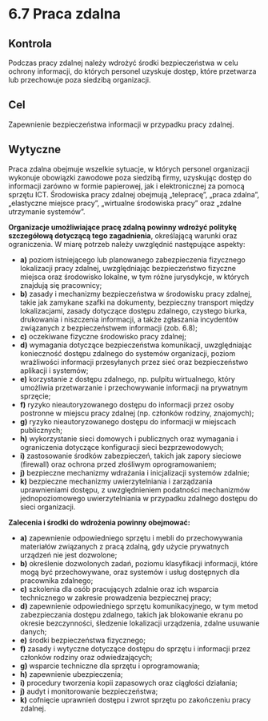 # 6.7 Praca zdalna

## Kontrola

Podczas pracy zdalnej należy wdrożyć środki bezpieczeństwa w celu ochrony informacji, do których personel uzyskuje dostęp, które przetwarza lub przechowuje poza siedzibą organizacji.

## Cel

Zapewnienie bezpieczeństwa informacji w przypadku pracy zdalnej.

## Wytyczne

Praca zdalna obejmuje wszelkie sytuacje, w których personel organizacji wykonuje obowiązki zawodowe poza siedzibą firmy, uzyskując dostęp do informacji zarówno w formie papierowej, jak i elektronicznej za pomocą sprzętu ICT. Środowiska pracy zdalnej obejmują „telepracę”, „praca zdalna”, „elastyczne miejsce pracy”, „wirtualne środowiska pracy” oraz „zdalne utrzymanie systemów”.

**Organizacje umożliwiające pracę zdalną powinny wdrożyć politykę szczegółową dotyczącą tego zagadnienia**, określającą warunki oraz ograniczenia. W miarę potrzeb należy uwzględnić następujące aspekty:

- **a)** poziom istniejącego lub planowanego zabezpieczenia fizycznego lokalizacji pracy zdalnej, uwzględniając bezpieczeństwo fizyczne miejsca oraz środowisko lokalne, w tym różne jurysdykcje, w których znajdują się pracownicy;
- **b)** zasady i mechanizmy bezpieczeństwa w środowisku pracy zdalnej, takie jak zamykane szafki na dokumenty, bezpieczny transport między lokalizacjami, zasady dotyczące dostępu zdalnego, czystego biurka, drukowania i niszczenia informacji, a także zgłaszania incydentów związanych z bezpieczeństwem informacji (zob. 6.8);
- **c)** oczekiwane fizyczne środowisko pracy zdalnej;
- **d)** wymagania dotyczące bezpieczeństwa komunikacji, uwzględniając konieczność dostępu zdalnego do systemów organizacji, poziom wrażliwości informacji przesyłanych przez sieć oraz bezpieczeństwo aplikacji i systemów;
- **e)** korzystanie z dostępu zdalnego, np. pulpitu wirtualnego, który umożliwia przetwarzanie i przechowywanie informacji na prywatnym sprzęcie;
- **f)** ryzyko nieautoryzowanego dostępu do informacji przez osoby postronne w miejscu pracy zdalnej (np. członków rodziny, znajomych);
- **g)** ryzyko nieautoryzowanego dostępu do informacji w miejscach publicznych;
- **h)** wykorzystanie sieci domowych i publicznych oraz wymagania i ograniczenia dotyczące konfiguracji sieci bezprzewodowych;
- **i)** zastosowanie środków zabezpieczeń, takich jak zapory sieciowe (firewall) oraz ochrona przed złośliwym oprogramowaniem;
- **j)** bezpieczne mechanizmy wdrażania i inicjalizacji systemów zdalnie;
- **k)** bezpieczne mechanizmy uwierzytelniania i zarządzania uprawnieniami dostępu, z uwzględnieniem podatności mechanizmów jednopoziomowego uwierzytelniania w przypadku zdalnego dostępu do sieci organizacji.

**Zalecenia i środki do wdrożenia powinny obejmować:**

- **a)** zapewnienie odpowiedniego sprzętu i mebli do przechowywania materiałów związanych z pracą zdalną, gdy użycie prywatnych urządzeń nie jest dozwolone;
- **b)** określenie dozwolonych zadań, poziomu klasyfikacji informacji, które mogą być przechowywane, oraz systemów i usług dostępnych dla pracownika zdalnego;
- **c)** szkolenia dla osób pracujących zdalnie oraz ich wsparcia technicznego w zakresie prowadzenia bezpiecznej pracy;
- **d)** zapewnienie odpowiedniego sprzętu komunikacyjnego, w tym metod zabezpieczania dostępu zdalnego, takich jak blokowanie ekranu po okresie bezczynności, śledzenie lokalizacji urządzenia, zdalne usuwanie danych;
- **e)** środki bezpieczeństwa fizycznego;
- **f)** zasady i wytyczne dotyczące dostępu do sprzętu i informacji przez członków rodziny oraz odwiedzających;
- **g)** wsparcie techniczne dla sprzętu i oprogramowania;
- **h)** zapewnienie ubezpieczenia;
- **i)** procedury tworzenia kopii zapasowych oraz ciągłości działania;
- **j)** audyt i monitorowanie bezpieczeństwa;
- **k)** cofnięcie uprawnień dostępu i zwrot sprzętu po zakończeniu pracy zdalnej.
